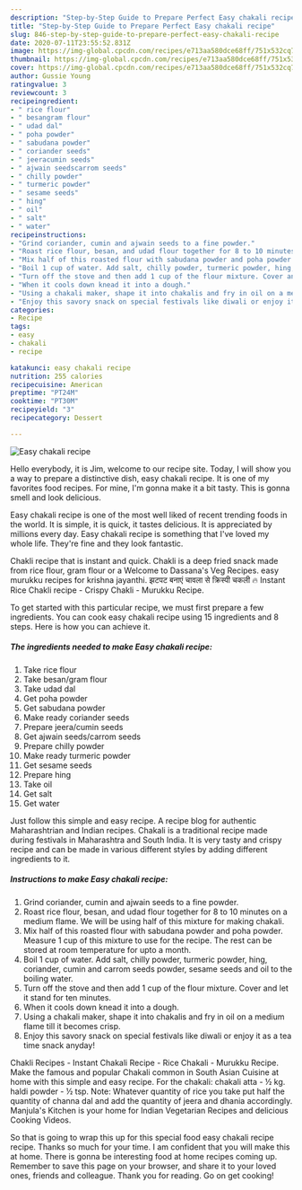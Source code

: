 ```yaml
---
description: "Step-by-Step Guide to Prepare Perfect Easy chakali recipe"
title: "Step-by-Step Guide to Prepare Perfect Easy chakali recipe"
slug: 846-step-by-step-guide-to-prepare-perfect-easy-chakali-recipe
date: 2020-07-11T23:55:52.831Z
image: https://img-global.cpcdn.com/recipes/e713aa580dce68ff/751x532cq70/easy-chakali-recipe-recipe-main-photo.jpg
thumbnail: https://img-global.cpcdn.com/recipes/e713aa580dce68ff/751x532cq70/easy-chakali-recipe-recipe-main-photo.jpg
cover: https://img-global.cpcdn.com/recipes/e713aa580dce68ff/751x532cq70/easy-chakali-recipe-recipe-main-photo.jpg
author: Gussie Young
ratingvalue: 3
reviewcount: 3
recipeingredient:
- " rice flour"
- " besangram flour"
- " udad dal"
- " poha powder"
- " sabudana powder"
- " coriander seeds"
- " jeeracumin seeds"
- " ajwain seedscarrom seeds"
- " chilly powder"
- " turmeric powder"
- " sesame seeds"
- " hing"
- " oil"
- " salt"
- " water"
recipeinstructions:
- "Grind coriander, cumin and ajwain seeds to a fine powder."
- "Roast rice flour, besan, and udad flour together for 8 to 10 minutes on a medium flame. We will be using half of this mixture for making chakali."
- "Mix half of this roasted flour with sabudana powder and poha powder. Measure 1 cup of this mixture to use for the recipe. The rest can be stored at room temperature for upto a month."
- "Boil 1 cup of water. Add salt, chilly powder, turmeric powder, hing, coriander, cumin and carrom seeds powder, sesame seeds and oil to the boiling water."
- "Turn off the stove and then add 1 cup of the flour mixture. Cover and let it stand for ten minutes."
- "When it cools down knead it into a dough."
- "Using a chakali maker, shape it into chakalis and fry in oil on a medium flame till it becomes crisp."
- "Enjoy this savory snack on special festivals like diwali or enjoy it as a tea time snack anyday!"
categories:
- Recipe
tags:
- easy
- chakali
- recipe

katakunci: easy chakali recipe 
nutrition: 255 calories
recipecuisine: American
preptime: "PT24M"
cooktime: "PT30M"
recipeyield: "3"
recipecategory: Dessert

---
```



![Easy chakali recipe](https://img-global.cpcdn.com/recipes/e713aa580dce68ff/751x532cq70/easy-chakali-recipe-recipe-main-photo.jpg)

Hello everybody, it is Jim, welcome to our recipe site. Today, I will show you a way to prepare a distinctive dish, easy chakali recipe. It is one of my favorites food recipes. For mine, I'm gonna make it a bit tasty. This is gonna smell and look delicious.

Easy chakali recipe is one of the most well liked of recent trending foods in the world. It is simple, it is quick, it tastes delicious. It is appreciated by millions every day. Easy chakali recipe is something that I've loved my whole life. They're fine and they look fantastic.

Chakli recipe that is instant and quick. Chakli is a deep fried snack made from rice flour, gram flour or a Welcome to Dassana&#39;s Veg Recipes. easy murukku recipes for krishna jayanthi. झटपट बनाएं चावला से क्रिस्पी चकली 🔥 Instant Rice Chakli recipe - Crispy Chakli - Murukku Recipe.


To get started with this particular recipe, we must first prepare a few ingredients. You can cook easy chakali recipe using 15 ingredients and 8 steps. Here is how you can achieve it.

<!--inarticleads1-->

##### The ingredients needed to make Easy chakali recipe:

1. Take  rice flour
1. Take  besan/gram flour
1. Take  udad dal
1. Get  poha powder
1. Get  sabudana powder
1. Make ready  coriander seeds
1. Prepare  jeera/cumin seeds
1. Get  ajwain seeds/carrom seeds
1. Prepare  chilly powder
1. Make ready  turmeric powder
1. Get  sesame seeds
1. Prepare  hing
1. Take  oil
1. Get  salt
1. Get  water


Just follow this simple and easy recipe. A recipe blog for authentic Maharashtrian and Indian recipes. Chakali is a traditional recipe made during festivals in Maharashtra and South India. It is very tasty and crispy recipe and can be made in various different styles by adding different ingredients to it. 

<!--inarticleads2-->

##### Instructions to make Easy chakali recipe:

1. Grind coriander, cumin and ajwain seeds to a fine powder.
1. Roast rice flour, besan, and udad flour together for 8 to 10 minutes on a medium flame. We will be using half of this mixture for making chakali.
1. Mix half of this roasted flour with sabudana powder and poha powder. Measure 1 cup of this mixture to use for the recipe. The rest can be stored at room temperature for upto a month.
1. Boil 1 cup of water. Add salt, chilly powder, turmeric powder, hing, coriander, cumin and carrom seeds powder, sesame seeds and oil to the boiling water.
1. Turn off the stove and then add 1 cup of the flour mixture. Cover and let it stand for ten minutes.
1. When it cools down knead it into a dough.
1. Using a chakali maker, shape it into chakalis and fry in oil on a medium flame till it becomes crisp.
1. Enjoy this savory snack on special festivals like diwali or enjoy it as a tea time snack anyday!


Chakli Recipes - Instant Chakali Recipe - Rice Chakali - Murukku Recipe. Make the famous and popular Chakali common in South Asian Cuisine at home with this simple and easy recipe. For the chakali: chakali atta - ½ kg. haldi powder - ½ tsp. Note: Whatever quantity of rice you take put half the quantity of channa dal and add the quantity of jeera and dhania accordingly. Manjula&#39;s Kitchen is your home for Indian Vegetarian Recipes and delicious Cooking Videos. 

So that is going to wrap this up for this special food easy chakali recipe recipe. Thanks so much for your time. I am confident that you will make this at home. There is gonna be interesting food at home recipes coming up. Remember to save this page on your browser, and share it to your loved ones, friends and colleague. Thank you for reading. Go on get cooking!
